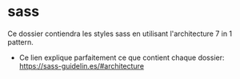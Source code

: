 # sass
Ce dossier contiendra les styles sass en utilisant l'architecture 7 in 1 pattern.
- Ce lien explique parfaitement ce que contient chaque dossier: https://sass-guidelin.es/#architecture